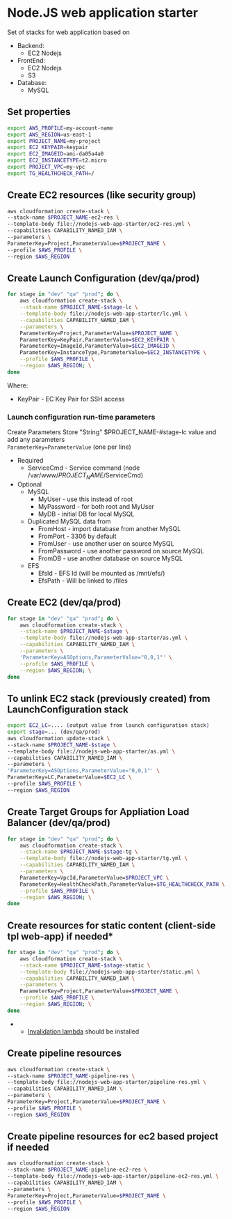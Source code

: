 
# Node.JS web application starter

Set of stacks for web application based on

* Backend:
    - EC2 Nodejs
* FrontEnd:
    - EC2 Nodejs
    - S3
* Database:
    - MySQL

## Set properties

```sh
export AWS_PROFILE=my-account-name
export AWS_REGION=us-east-1
export PROJECT_NAME=my-project
export EC2_KEYPAIR=keypair
export EC2_IMAGEID=ami-da05a4a0
export EC2_INSTANCETYPE=t2.micro
export PROJECT_VPC=my-vpc
export TG_HEALTHCHECK_PATH=/
```

## Create EC2 resources (like security group)

```sh
aws cloudformation create-stack \
--stack-name $PROJECT_NAME-ec2-res \
--template-body file://nodejs-web-app-starter/ec2-res.yml \
--capabilities CAPABILITY_NAMED_IAM \
--parameters \
ParameterKey=Project,ParameterValue=$PROJECT_NAME \
--profile $AWS_PROFILE \
--region $AWS_REGION
```

## Create Launch Configuration (dev/qa/prod)

```sh
for stage in "dev" "qa" "prod"; do \
    aws cloudformation create-stack \
    --stack-name $PROJECT_NAME-$stage-lc \
    --template-body file://nodejs-web-app-starter/lc.yml \
    --capabilities CAPABILITY_NAMED_IAM \
    --parameters \
    ParameterKey=Project,ParameterValue=$PROJECT_NAME \
    ParameterKey=KeyPair,ParameterValue=$EC2_KEYPAIR \
    ParameterKey=ImageId,ParameterValue=$EC2_IMAGEID \
    ParameterKey=InstanceType,ParameterValue=$EC2_INSTANCETYPE \
    --profile $AWS_PROFILE \
    --region $AWS_REGION; \
done
```

Where:
* KeyPair - EC Key Pair for SSH access

### Launch configuration run-time parameters

Create Parameters Store "String" $PROJECT_NAME-#stage-lc value and add any parameters  
```ParameterKey=ParameterValue``` (one per line)

* Required
    * ServiceCmd - Service command (node /var/www/$PROJECT_NAME/$ServiceCmd)
* Optional
    * MySQL
        * MyUser - use this instead of root
        * MyPassword - for both root and MyUser
        * MyDB - initial DB for local MySQL
    * Duplicated MySQL data from
        * FromHost - import database from another MySQL
        * FromPort - 3306 by default
        * FromUser - use another user on source MySQL
        * FromPassword - use another password on source MySQL
        * FromDB - use another database on source MySQL
    * EFS
        * EfsId - EFS Id (will be mounted as /mnt/efs/)
        * EfsPath - Will be linked to /files


## Create EC2 (dev/qa/prod)

```sh
for stage in "dev" "qa" "prod"; do \
    aws cloudformation create-stack \
    --stack-name $PROJECT_NAME-$stage \
    --template-body file://nodejs-web-app-starter/as.yml \
    --capabilities CAPABILITY_NAMED_IAM \
    --parameters \
    'ParameterKey=ASOptions,ParameterValue="0,0,1"' \
    --profile $AWS_PROFILE \
    --region $AWS_REGION; \
done
```

## To unlink EC2 stack (previously created) from LaunchConfiguration stack

```sh
export EC2_LC=.... (output value from launch configuration stack)
export stage=... (dev/qa/prod)
aws cloudformation update-stack \
--stack-name $PROJECT_NAME-$stage \
--template-body file://nodejs-web-app-starter/as.yml \
--capabilities CAPABILITY_NAMED_IAM \
--parameters \
'ParameterKey=ASOptions,ParameterValue="0,0,1"' \
ParameterKey=LC,ParameterValue=$EC2_LC \
--profile $AWS_PROFILE \
--region $AWS_REGION
```

## Create Target Groups for Appliation Load Balancer (dev/qa/prod)

```sh
for stage in "dev" "qa" "prod"; do \
    aws cloudformation create-stack \
    --stack-name $PROJECT_NAME-$stage-tg \
    --template-body file://nodejs-web-app-starter/tg.yml \
    --capabilities CAPABILITY_NAMED_IAM \
    --parameters \
    ParameterKey=VpcId,ParameterValue=$PROJECT_VPC \
    ParameterKey=HealthCheckPath,ParameterValue=$TG_HEALTHCHECK_PATH \
    --profile $AWS_PROFILE \
    --region $AWS_REGION; \
done
```

## Create resources for static content (client-side tpl web-app) if needed*

```sh
for stage in "dev" "qa" "prod"; do \
    aws cloudformation create-stack \
    --stack-name $PROJECT_NAME-$stage-static \
    --template-body file://nodejs-web-app-starter/static.yml \
    --capabilities CAPABILITY_NAMED_IAM \
    --parameters \
    ParameterKey=Project,ParameterValue=$PROJECT_NAME \
    --profile $AWS_PROFILE \
    --region $AWS_REGION; \
done
```

* - [Invalidation lambda](https://github.com/andrewpavlov/aws/tree/master/cloudfront-invalidation) should be installed

## Create pipeline resources

```sh
aws cloudformation create-stack \
--stack-name $PROJECT_NAME-pipeline-res \
--template-body file://nodejs-web-app-starter/pipeline-res.yml \
--capabilities CAPABILITY_NAMED_IAM \
--parameters \
ParameterKey=Project,ParameterValue=$PROJECT_NAME \
--profile $AWS_PROFILE \
--region $AWS_REGION
```

## Create pipeline resources for ec2 based project if needed

```sh
aws cloudformation create-stack \
--stack-name $PROJECT_NAME-pipeline-ec2-res \
--template-body file://nodejs-web-app-starter/pipeline-ec2-res.yml \
--capabilities CAPABILITY_NAMED_IAM \
--parameters \
ParameterKey=Project,ParameterValue=$PROJECT_NAME \
--profile $AWS_PROFILE \
--region $AWS_REGION
```
